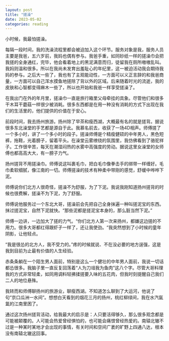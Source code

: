 ```yaml
---
layout: post
title: "搓澡"
date: 2023-05-02
categories: reading
---
```


小时候，我最怕搓澡。

每隔一段时间，我的洗澡流程里都会被迫加入这个环节。服务对象是我，服务人员主要是我爸，五六岁前，我妈也偶有参与。我爸手重，如同砂纸一样的搓澡巾会把我搓的全身通红，完毕，他会看着地上的黑泥满意而归，徒留我在厕所嗷嗷乱叫。我妈则温和很多。所以在我尚未发育出羞耻心的年纪里，这一被迫活动我会期待我妈的参与。之后大一些了，我也有了主观能动性，一方面可以义正言辞的和我爸商量，一方面可以自己浑水摸鱼地搓除了背以外的区域。后来随着时光的流逝，我的皮肤和心智都变得麻木一些了，所以也开始和我爸一样享受搓澡了。

在我出门在外的年月里，搓澡巾一直是旅行箱里父母牵挂的具象。尽管他们和很多干木耳干蘑菇一样很少被消耗。很多东西都是在用一种没有消耗的方式下出现在我们的生活里的，他们提供的价值在于安心。

前段时间，我去扬州旅游。扬州除了早茶和瘦西湖，大概最有名的就是搓背。据说很多东北澡堂的手艺都是源自于此。我慕名前去，收获了一场4D相声。师傅搓了一个多小时，讲了一个多小时的段子。搓澡师傅是个精瘦健硕的中年男人，黑色短裤，拖鞋，光着膀子，留着平头。在澡堂云雾缭绕的氛围里，我仿佛看到了骆驼祥子。工作很辛苦，每天在潮湿闷热的水雾中高强度的劳动。据说这里女澡堂的女师傅也都高高大大，有一膀子力气。

扬州搓背不用搓澡巾。师傅说这叫裹毛巾，把白毛巾像拳击手的绑带一样缠好。毛巾柔软细腻，像江南的一切。师傅搓澡的技术有种柔中带刚的感觉，舒缓中哗哗下泥。

师傅说你们北方人很奇怪，搓澡不为舒服，为了下泥。我说我刚知道扬州搓背的时候也很费解，搓澡不为下泥，为了舒服。

师傅说他服务过一个东北大哥，搓澡前会先把自己全身抹遍一种叫搓泥宝的东西。抹过搓泥宝，自然下泥就快。“那些泥都是搓泥宝本身的，那么脏当然下泥。”

师傅一边讲，一边加大了搓的力气。“你们北方人第一次来扬州，都嫌这边搓的不用力。很多大哥都红得跟虾子一样了，还让我使劲。“我突然想到了小时候的童年阴影，让他轻点。

“我是很怂的北方人，我不受力的。”疼的时候就说、不在没必要的地方逞强，这是我到目前为止最有价值的人生经验。

赤条条躺在一个陌生男人面前，特别是这么一个健壮的中年男人面前，我说一切话都怂很多。我脑子里一直反复回荡着“人为刀俎我为鱼肉”这八个字。尽管大哥料理我的方式非常轻柔，如同用调料轻拂揉搓要入味的五花肉，但我时刻提醒自己我们二人的地位悬殊。

我转而和师傅聊扬州的旅游业，聊瘦西湖。不知道怎么聊到了大运河，他说了句“京口瓜洲一水间”。想想白天看到的烟花三月的扬州，桃红柳绿间，我在水汽氤氲的江南里困了。

通过这次扬州搓背活动，给我最大的启示是：人只要活得够久，那么很多观念都是可能被颠覆的。人可能会热爱曾经惧怕的，也可能会痛恨曾经热爱的。南辕北辙不过是一种某时某地才会出现的事情，有关时间和空间广袤的旷野上四通八达，根本没有南辕北辙这回事。
